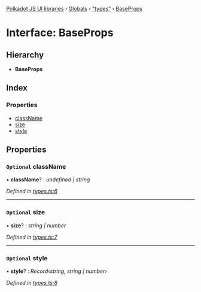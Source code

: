 [Polkadot JS UI libraries](../README.md) › [Globals](../globals.md) › ["types"](../modules/_types_.md) › [BaseProps](_types_.baseprops.md)

# Interface: BaseProps

## Hierarchy

* **BaseProps**

## Index

### Properties

* [className](_types_.baseprops.md#optional-classname)
* [size](_types_.baseprops.md#optional-size)
* [style](_types_.baseprops.md#optional-style)

## Properties

### `Optional` className

• **className**? : *undefined | string*

*Defined in [types.ts:6](https://github.com/polkadot-js/ui/blob/fee714f/packages/react-qr/src/types.ts#L6)*

___

### `Optional` size

• **size**? : *string | number*

*Defined in [types.ts:7](https://github.com/polkadot-js/ui/blob/fee714f/packages/react-qr/src/types.ts#L7)*

___

### `Optional` style

• **style**? : *Record‹string, string | number›*

*Defined in [types.ts:8](https://github.com/polkadot-js/ui/blob/fee714f/packages/react-qr/src/types.ts#L8)*
